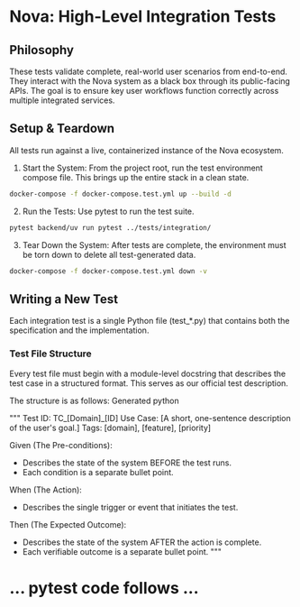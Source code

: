 # Nova: High-Level Integration Tests

## Philosophy

These tests validate complete, real-world user scenarios from end-to-end. They interact with the Nova system as a black box through its public-facing APIs. The goal is to ensure key user workflows function correctly across multiple integrated services.

## Setup & Teardown

All tests run against a live, containerized instance of the Nova ecosystem.

1. Start the System:
From the project root, run the test environment compose file. This brings up the entire stack in a clean state.
```bash
docker-compose -f docker-compose.test.yml up --build -d
```

2. Run the Tests:
Use pytest to run the test suite.
```bash      
pytest backend/uv run pytest ../tests/integration/
```

3. Tear Down the System:
After tests are complete, the environment must be torn down to delete all test-generated data.
```bash      
docker-compose -f docker-compose.test.yml down -v
```

## Writing a New Test

Each integration test is a single Python file (test_*.py) that contains both the specification and the implementation.

### Test File Structure

Every test file must begin with a module-level docstring that describes the test case in a structured format. This serves as our official test description.

The structure is as follows:
Generated python
      
"""
Test ID: TC_[Domain]_[ID]
Use Case: [A short, one-sentence description of the user's goal.]
Tags: [domain], [feature], [priority]

Given (The Pre-conditions):
- Describes the state of the system BEFORE the test runs.
- Each condition is a separate bullet point.

When (The Action):
- Describes the single trigger or event that initiates the test.

Then (The Expected Outcome):
- Describes the state of the system AFTER the action is complete.
- Each verifiable outcome is a separate bullet point.
"""

# ... pytest code follows ...

    